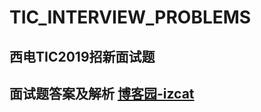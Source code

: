 # TIC_INTERVIEW_PROBLEMS

## 西电TIC2019招新面试题

## 面试题答案及解析 [博客园-izcat](https://www.cnblogs.com/izcat/p/11509584.html)
